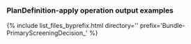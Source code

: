 ### PlanDefinition-apply operation output examples

{% include list_files_byprefix.html directory='' prefix='Bundle-PrimaryScreeningDecision_' %}